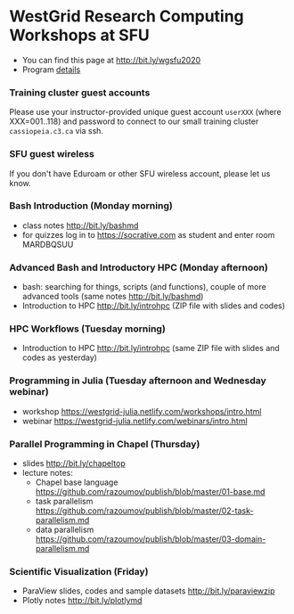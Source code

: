 # WestGrid Research Computing Workshops at SFU

* You can find this page at http://bit.ly/wgsfu2020
* Program <a
  href="https://www.eventbrite.ca/e/westgrid-research-computing-workshops-simon-fraser-university-registration-88799572913"
  target="_blank">details</a>

### Training cluster guest accounts

Please use your instructor-provided unique guest account `userXXX` (where XXX=001..118) and password to
connect to our small training cluster `cassiopeia.c3.ca` via ssh.

### SFU guest wireless

If you don't have Eduroam or other SFU wireless account, please let us know.

### Bash Introduction (Monday morning)

- class notes http://bit.ly/bashmd
- for quizzes log in to https://socrative.com as student and enter room MARDBQSUU

### Advanced Bash and Introductory HPC (Monday afternoon)

- bash: searching for things, scripts (and functions), couple of more advanced tools (same notes http://bit.ly/bashmd)
- Introduction to HPC http://bit.ly/introhpc (ZIP file with slides and codes)

### HPC Workflows (Tuesday morning)

- Introduction to HPC http://bit.ly/introhpc (same ZIP file with slides and codes as yesterday)

### Programming in Julia (Tuesday afternoon and Wednesday webinar)

- workshop https://westgrid-julia.netlify.com/workshops/intro.html
- webinar https://westgrid-julia.netlify.com/webinars/intro.html

### Parallel Programming in Chapel (Thursday)

- slides http://bit.ly/chapeltop
- lecture notes:
  - Chapel base language https://github.com/razoumov/publish/blob/master/01-base.md
  - task parallelism https://github.com/razoumov/publish/blob/master/02-task-parallelism.md
  - data parallelism https://github.com/razoumov/publish/blob/master/03-domain-parallelism.md

### Scientific Visualization (Friday)

- ParaView slides, codes and sample datasets http://bit.ly/paraviewzip
- Plotly notes http://bit.ly/plotlymd
